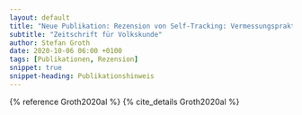 ```yaml
---
layout: default
title: "Neue Publikation: Rezension von Self-Tracking: Vermessungspraktiken im Kontext von Quantified Self und Diabetes, von L. Wiedemann"
subtitle: "Zeitschrift für Volkskunde"
author: Stefan Groth
date: 2020-10-06 06:00 +0100
tags: [Publikationen, Rezension]
snippet: true
snippet-heading: Publikationshinweis
---
```

{% reference Groth2020al %} {% cite_details Groth2020al %}